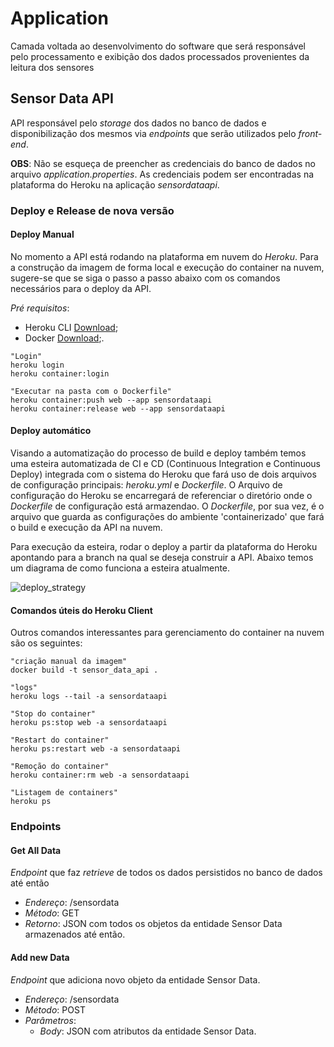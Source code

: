 # Application
Camada voltada ao desenvolvimento do software que será responsável pelo processamento e exibição dos dados processados provenientes da leitura dos sensores

## Sensor Data API
API responsável pelo *storage* dos dados no banco de dados e disponibilização dos mesmos via *endpoints* que serão utilizados pelo *front-end*.

**OBS**: Não se esqueça de preencher as credenciais do banco de dados no arquivo *application.properties*. As credenciais podem ser encontradas na plataforma do Heroku na aplicação *sensordataapi*.

### Deploy e Release de nova versão

#### Deploy Manual
No momento a API está rodando na plataforma em nuvem do *Heroku*. Para a construção da imagem de forma local e execução do container na nuvem, sugere-se que se siga o passo a passo abaixo com os comandos necessários para o deploy da API.

*Pré requisitos*:
- Heroku CLI [Download](https://devcenter.heroku.com/articles/heroku-cli#download-and-install);
- Docker [Download](https://www.docker.com/products/docker-desktop);.

```
"Login"
heroku login
heroku container:login

"Executar na pasta com o Dockerfile"
heroku container:push web --app sensordataapi
heroku container:release web --app sensordataapi
```

#### Deploy automático
Visando a automatização do processo de build e deploy também temos uma esteira automatizada de CI e CD (Continuous Integration e Continuous Deploy) integrada com o sistema do Heroku que fará uso de dois arquivos de configuração principais: *heroku.yml* e *Dockerfile*. O Arquivo de configuração do Heroku se encarregará de referenciar o diretório onde o *Dockerfile* de configuração está armazendao. O *Dockerfile*, por sua vez, é o arquivo que guarda as configurações do ambiente 'containerizado' que fará o build e execução da API na nuvem.

Para execução da esteira, rodar o deploy a partir da plataforma do Heroku apontando para a branch na qual se deseja construir a API. Abaixo temos um diagrama de como funciona a esteira atualmente.

![deploy_strategy](https://user-images.githubusercontent.com/18063196/175832026-5a401e55-5912-498d-a219-a4d22effd2dc.png)

#### Comandos úteis do Heroku Client
Outros comandos interessantes para gerenciamento do container na nuvem são os seguintes:

```
"criação manual da imagem"
docker build -t sensor_data_api .

"logs"
heroku logs --tail -a sensordataapi

"Stop do container"
heroku ps:stop web -a sensordataapi

"Restart do container"
heroku ps:restart web -a sensordataapi

"Remoção do container"
heroku container:rm web -a sensordataapi

"Listagem de containers"
heroku ps
```

### Endpoints

#### Get All Data

*Endpoint* que faz *retrieve* de todos os dados persistidos no banco de dados até então

- *Endereço*: /sensordata
- *Método*: GET
- *Retorno*: JSON com todos os objetos da entidade Sensor Data armazenados até então.

#### Add new Data

*Endpoint* que adiciona novo objeto da entidade Sensor Data.

- *Endereço*: /sensordata
- *Método*: POST
- *Parâmetros*: 
  - *Body*: JSON com atributos da entidade Sensor Data.
